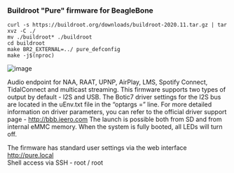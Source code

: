 ### Buildroot "Pure" firmware for BeagleBone

```
curl -s https://buildroot.org/downloads/buildroot-2020.11.tar.gz | tar xvz -C ./ 
mv ./buildroot* ./buildroot 
cd buildroot 
make BR2_EXTERNAL=../ pure_defconfig 
make -j$(nproc)

```
![image](https://user-images.githubusercontent.com/33607921/111215283-08b43e80-85e4-11eb-98d8-0c54dc0c160b.png)

Audio endpoint for NAA, RAAT, UPNP, AirPlay, LMS, Spotify Connect, TidalConnect and multicast
streaming. This firmware supports two types of output by default - I2S and USB. The Botic7 driver settings
for the I2S bus are located in the uEnv.txt file in the “optargs =” line. For more detailed information on driver
parameters, you can refer to the official driver support page - http://bbb.ieero.com
The launch is possible both from SD and from internal eMMC memory. When the system is fully booted, all LEDs will turn off.

The firmware has standard user settings via the web interface http://pure.local \
Shell access via SSH - root / root
